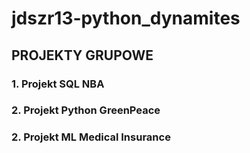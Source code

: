 # jdszr13-python_dynamites
## PROJEKTY GRUPOWE

### 1. Projekt SQL NBA

### 2. Projekt Python GreenPeace

### 2. Projekt ML Medical Insurance
